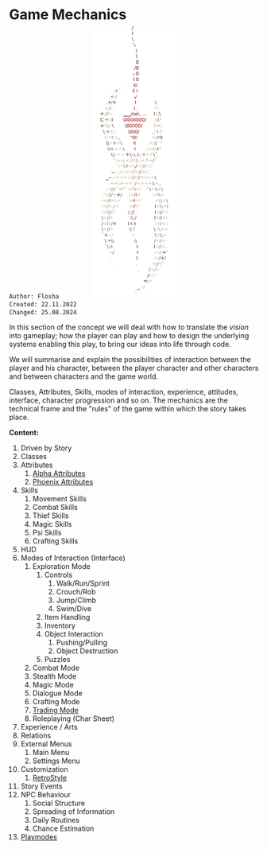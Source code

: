 # Game Mechanics

<img class="nyx-ascii" src="/_img/nyxascii.png">

```
Author: Flosha
Created: 22.11.2022  
Changed: 25.08.2024  
```

In this section of the concept we will deal with how to translate the *vision* into gameplay; how the player can play and how to design the underlying systems enabling this play, to bring our ideas into life through code.  

We will summarise and explain the possibilities of interaction between the player and his character, between the player character and other characters and between characters and the game world.  

Classes, Attributes, Skills, modes of interaction, experience, attitudes, interface, character progression and so on. The mechanics are the technical frame and the "rules" of the game within which the story takes place. 


**Content:**

1. Driven by Story
2. Classes
3. Attributes
    1. [Alpha Attributes](/mechanics/attributes-alpha)
    2. [Phoenix Attributes](/mechanics/attributes-phoenix)
4. Skills
    1. Movement Skills
    2. Combat Skills
    3. Thief Skills
    4. Magic Skills
    5. Psi Skills
    6. Crafting Skills
5. HUD
6. Modes of Interaction (Interface)
    1. Exploration Mode
        1. Controls
            1. Walk/Run/Sprint
            2. Crouch/Rob
            3. Jump/Climb
            4. Swim/Dive
        2. Item Handling
        3. Inventory
        4. Object Interaction
            1. Pushing/Pulling
            2. Object Destruction
        5. Puzzles
    2. Combat Mode
    3. Stealth Mode
    4. Magic Mode
    5. Dialogue Mode
    6. Crafting Mode
    7. [Trading Mode](/mechanics/trading)
    8. Roleplaying (Char Sheet)
6. Experience / Arts
7. Relations
8. External Menus
    1. Main Menu
    2. Settings Menu
9. Customization
    1. [RetroStyle](/mechanics/retro-style)
10. Story Events
11. NPC Behaviour
    1. Social Structure
    2. Spreading of Information
    3. Daily Routines
    4. Chance Estimation
12. [Playmodes](/mechanics/playmodes)


<style>

    .nyx-ascii {
        display: block;
        image-rendering: pixelated;
        max-height: 550px;
        max-width: 100%;
        margin: -1em auto -2em;
    }
        main .article h1 {
            font-size: 22px;
        }

</style>